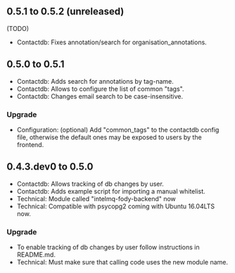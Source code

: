 ## 0.5.1 to 0.5.2 (unreleased)

(TODO)
 * Contactdb: Fixes annotation/search for organisation\_annotations.


## 0.5.0 to 0.5.1

 * Contactdb: Adds search for annotations by tag-name.
 * Contactdb: Allows to configure the list of common "tags".
 * Contactdb: Changes email search to be case-insensitive.

### Upgrade
 * Configuration: (optional) Add "common\_tags" to the contactdb config file,
     otherwise the default ones may be exposed to users by the frontend.


## 0.4.3.dev0 to 0.5.0
 * Contactdb: Allows tracking of db changes by user.
 * Contactdb: Adds example script for importing a manual whitelist.
 * Technical: Module called "intelmq-fody-backend" now
 * Technical: Compatible with psycopg2 coming with Ubuntu 16.04LTS now.

### Upgrade
 * To enable tracking of db changes by user follow instructions in README.md.
 * Technical: Must make sure that calling code uses the new module name.
